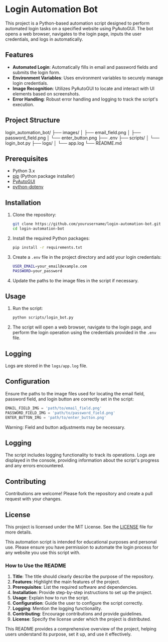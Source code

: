 # Login Automation Bot

This project is a Python-based automation script designed to perform automated login tasks on a specified website using PyAutoGUI. The bot opens a web browser, navigates to the login page, inputs the user credentials, and logs in automatically. 

## Features

- **Automated Login**: Automatically fills in email and password fields and submits the login form.
- **Environment Variables**: Uses environment variables to securely manage login credentials.
- **Image Recognition**: Utilizes PyAutoGUI to locate and interact with UI elements based on screenshots.
- **Error Handling**: Robust error handling and logging to track the script's execution.

## Project Structure

login_automation_bot/
├── images/
│ ├── email_field.png
│ ├── password_field.png
│ └── enter_button.png
├── .env
├── scripts/
│ └── login_bot.py
├── logs/
│ └── app.log
└── README.md

## Prerequisites

- Python 3.x
- [pip](https://pip.pypa.io/en/stable/) (Python package installer)
- [PyAutoGUI](https://pypi.org/project/PyAutoGUI/)
- [python-dotenv](https://pypi.org/project/python-dotenv/)

## Installation

1. Clone the repository:
    ```sh
    git clone https://github.com/yourusername/login-automation-bot.git
    cd login-automation-bot
    ```

2. Install the required Python packages:
    ```sh
    pip install -r requirements.txt
    ```

3. Create a `.env` file in the project directory and add your login credentials:
    ```sh
    USER_EMAIL=your_email@example.com
    PASSWORD=your_password
    ```

4. Update the paths to the image files in the script if necessary.

## Usage

1. Run the script:
    ```sh
    python scripts/login_bot.py
    ```

2. The script will open a web browser, navigate to the login page, and perform the login operation using the credentials provided in the `.env` file.


## Logging

Logs are stored in the `logs/app.log` file.

## Configuration

Ensure the paths to the image files used for locating the email field, password field, and login button are correctly set in the script:

```python
EMAIL_FIELD_IMG = 'path/to/email_field.png'
PASSWORD_FIELD_IMG = 'path/to/password_field.png'
ENTER_BUTTON_IMG = 'path/to/enter_button.png'
```
Warning: Field and button adjustments may be necessary.

## Logging
The script includes logging functionality to track its operations. Logs are displayed in the console, providing information about the script's progress and any errors encountered.

## Contributing
Contributions are welcome! Please fork the repository and create a pull request with your changes.

## License

This project is licensed under the MIT License. See the [LICENSE](./LICENSE) file for more details.

This automation script is intended for educational purposes and personal use. Please ensure you have permission to automate the login process for any website you use this script with.


### How to Use the README
1. **Title**: The title should clearly describe the purpose of the repository.
2. **Features**: Highlight the main features of the project.
3. **Prerequisites**: List the required software and dependencies.
4. **Installation**: Provide step-by-step instructions to set up the project.
5. **Usage**: Explain how to run the script.
6. **Configuration**: Guide the user to configure the script correctly.
7. **Logging**: Mention the logging functionality.
8. **Contributing**: Encourage contributions and provide guidelines.
9. **License**: Specify the license under which the project is distributed.

This README provides a comprehensive overview of the project, helping users understand its purpose, set it up, and use it effectively.
